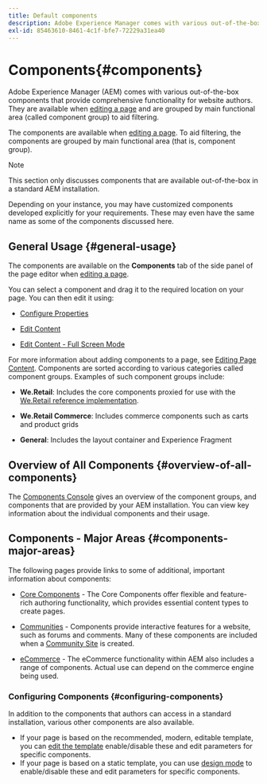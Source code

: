 ```yaml
---
title: Default components
description: Adobe Experience Manager comes with various out-of-the-box components that provide comprehensive functionality for website authors.
exl-id: 85463610-8461-4c1f-bfe7-72229a31ea40
---
```

# Components{#components}

Adobe Experience Manager (AEM) comes with various out-of-the-box components that provide comprehensive functionality for website authors. They are available when [editing a page](/help/sites-authoring/editing-content.md) and are grouped by main functional area (called component group) to aid filtering.

The components are available when [editing a page](/help/sites-authoring/editing-content.md). To aid filtering, the components are grouped by main functional area (that is, component group).

>[!NOTE]
>
>This section only discusses components that are available out-of-the-box in a standard AEM installation.
>
>Depending on your instance, you may have customized components developed explicitly for your requirements. These may even have the same name as some of the components discussed here.

## General Usage {#general-usage}

The components are available on the **Components** tab of the side panel of the page editor when [editing a page](/help/sites-authoring/editing-content.md).

You can select a component and drag it to the required location on your page. You can then edit it using:

* [Configure Properties](/help/sites-authoring/editing-page-properties.md)
* [Edit Content](/help/sites-authoring/editing-content.md)

* [Edit Content - Full Screen Mode](/help/sites-authoring/editing-content.md#edit-content-full-screen-mode)

For more information about adding components to a page, see [Editing Page Content](/help/sites-authoring/editing-content.md).
Components are sorted according to various categories called component groups. Examples of such component groups include:

* **We.Retail**: Includes the core components proxied for use with the [We.Retail reference implementation](/help/sites-developing/we-retail.md).

* **We.Retail Commerce**: Includes commerce components such as carts and product grids

* **General**: Includes the layout container and Experience Fragment

## Overview of All Components {#overview-of-all-components}

The [Components Console](/help/sites-authoring/default-components-console.md) gives an overview of the component groups, and components that are provided by your AEM installation. You can view key information about the individual components and their usage.

## Components - Major Areas {#components-major-areas}

The following pages provide links to some of additional, important information about components:

* [Core Components](https://experienceleague.adobe.com/docs/experience-manager-core-components/using/introduction.html) - The Core Components offer flexible and feature-rich authoring functionality, which provides essential content types to create pages.

* [Communities](/help/communities/author-communities.md) - Components provide interactive features for a website, such as forums and comments. Many of these components are included when a [Community Site](/help/communities/overview.md) is created.

* [eCommerce](/help/commerce/cif-classic/administering/ecommerce.md) - The eCommerce functionality within AEM also includes a range of components. Actual use can depend on the commerce engine being used.

### Configuring Components {#configuring-components}

In addition to the components that authors can access in a standard installation, various other components are also available.

* If your page is based on the recommended, modern, editable template, you can [edit the template](/help/sites-authoring/templates.md) enable/disable these and edit parameters for specific components.
* If your page is based on a static template, you can use [design mode](/help/sites-authoring/default-components-designmode.md#enable-disable-components) to enable/disable these and edit parameters for specific components.
